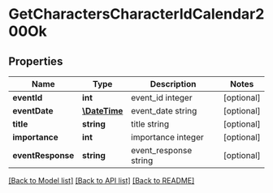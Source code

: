 # GetCharactersCharacterIdCalendar200Ok

## Properties
Name | Type | Description | Notes
------------ | ------------- | ------------- | -------------
**eventId** | **int** | event_id integer | [optional] 
**eventDate** | [**\DateTime**](\DateTime.md) | event_date string | [optional] 
**title** | **string** | title string | [optional] 
**importance** | **int** | importance integer | [optional] 
**eventResponse** | **string** | event_response string | [optional] 

[[Back to Model list]](../README.md#documentation-for-models) [[Back to API list]](../README.md#documentation-for-api-endpoints) [[Back to README]](../README.md)


